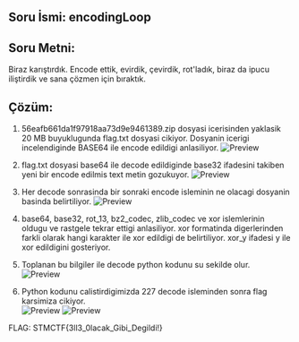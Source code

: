 ## Soru İsmi: encodingLoop

## Soru Metni: 
Biraz karıştırdık. Encode ettik, evirdik, çevirdik, rot'ladık, biraz da ipucu iliştirdik ve sana çözmen için bıraktık.

## Çözüm: 
1. 56eafb661da1f97918aa73d9e9461389.zip dosyasi icerisinden yaklasik 20 MB buyuklugunda flag.txt dosyasi cikiyor. Dosyanin icerigi incelendiginde BASE64 ile encode edildigi anlasiliyor.
![Preview](https://github.com/stmctf/stmctf17/blob/master/CODING/encodingLoop/encodingLoop4.png)

2. flag.txt dosyasi base64 ile decode edildiginde base32 ifadesini takiben yeni bir encode edilmis text metin gozukuyor. 
![Preview](https://github.com/stmctf/stmctf17/blob/master/CODING/encodingLoop/encodingLoop5.png)

3. Her decode sonrasinda bir sonraki encode isleminin ne olacagi dosyanin basinda belirtiliyor.
![Preview](https://github.com/stmctf/stmctf17/blob/master/CODING/encodingLoop/encodingLoop0.png)

4. base64, base32, rot_13, bz2_codec, zlib_codec ve xor islemlerinin oldugu ve rastgele tekrar ettigi anlasiliyor. xor formatinda digerlerinden farkli olarak hangi karakter ile xor edildigi de belirtiliyor. xor_y ifadesi y ile xor edildigini gosteriyor.

5. Toplanan bu bilgiler ile decode python kodunu su sekilde olur.
![Preview](https://github.com/stmctf/stmctf17/blob/master/CODING/encodingLoop/encodingLoop1.png)

6. Python kodunu calistirdigimizda 227 decode isleminden sonra flag karsimiza cikiyor.    
![Preview](https://github.com/stmctf/stmctf17/blob/master/CODING/encodingLoop/encodingLoop2.png)
![Preview](https://github.com/stmctf/stmctf17/blob/master/CODING/encodingLoop/encodingLoop3.png)

FLAG: STMCTF{3ll3_0lacak_Gibi_Degildi!}
